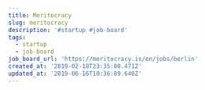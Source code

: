 ```yaml
---
title: Meritocracy
slug: meritocracy
description: '#startup #job-board'
tags:
  - startup
  - job-board
job_board_url: 'https://meritocracy.is/en/jobs/berlin'
created_at: '2019-02-18T23:35:00.471Z'
updated_at: '2019-06-16T10:36:09.640Z'
---
```



